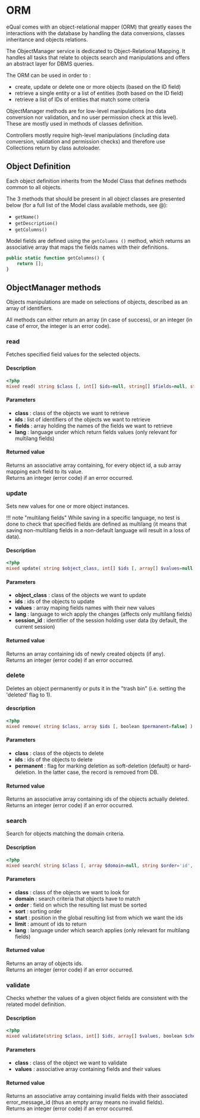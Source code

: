 # ORM

eQual comes with an object-relational mapper (ORM) that greatly eases the interactions with the database by handling the data conversions, classes inheritance and objects relations.  

The ObjectManager service is dedicated to Object-Relational Mapping. It handles all tasks that relate to objects search and manipulations and offers an abstract layer for DBMS queries.

The ORM can be used in order to :   
- create, update or delete one or more objects (based on the ID field)
- retrieve a single entity or a list of entities (both based on the ID field)
- retrieve a list of IDs of entities that match some criteria


ObjectManager methods are for low-level manipulations (no data conversion nor validation, and no user permission check at this level). These are mostly used in methods of classes definition.

Controllers mostly require high-level manipulations (including data conversion, validation and permission checks) and therefore use Collections return by class autoloader. 

## Object Definition

Each object definition inherits from the Model Class that defines methods common to all objects. 

The 3 methods that should be present in all object classes are presented below (for a full list of the Model class available methods, see @): 

* `getName()`
* `getDescription()`
* `getColumns()`

Model fields are defined using the `getColumns ()` method, which returns an associative array that maps the fields names with their definitions.

```php
public static function getColumns() {
	return [];
}
```

## ObjectManager methods

Objects manipulations are made on selections of objects, described as an array of identifiers.

All methods can either return an array (in case of success), or an integer (in case of error, the integer is an error code).

### read

Fetches specified field values for the selected objects.

#### Description
```php
<?php
mixed read( string $class [, int[] $ids=null, string[] $fields=null, string $lang=DEFAULT_LANG] )
```

#### Parameters
  * **class** : class of the objects we want to retrieve
  * **ids** : list of identifiers of the objects we want to retrieve
  * **fields** : array holding the names of the fields we want to retrieve 
  * **lang** : language under which return fields values (only relevant for multilang fields)

#### Returned value
Returns an associative array containing, for every object id, a sub array mapping each field to its value.  
Returns an integer (error code) if an error occurred.

### update 
Sets new values for one or more object instances.

!!! note "multilang fields"
	While saving in a specific language, no test is done to check that specified fields are defined as multilang (it means that saving non-multilang fields in a non-default language will result in a loss of data).

#### Description

```php
<?php
mixed update( string $object_class, int[] $ids [, array[] $values=null, string $lang=DEFAULT_LANG, boolean $create=false] )
```

#### Parameters

  * **object_class** : class of the objects we want to update
  * **ids** : ids of the objects to update
  * **values** : array maping fields names with their new values
  * **lang** : language to wich apply the changes (affects only multilang fields)
  * **session_id** : identifier of the session holding user data (by default, the current session)

#### Returned value
Returns an array containing ids of newly created objects (if any).  
Returns an integer (error code) if an error occurred.

### delete
Deletes an object permanently or puts it in the "trash bin" (i.e. setting the 'deleted' flag to 1).

#### description
```php
<?php
mixed remove( string $class, array $ids [, boolean $permanent=false] )
```

#### Parameters

  * **class** : class of the objects to delete
  * **ids** : ids of the objects to delete
  * **permanent** : flag for marking deletion as soft-deletion (default) or hard-deletion. In the latter case, the record is removed from DB.

#### Returned value 
Returns an associative array containing ids of the objects actually deleted.  
Returns an integer (error code) if an error occurred.



### search

Search for objects matching the domain criteria.

#### Description

```php
<?php
mixed search( string $class [, array $domain=null, string $order='id', string $sort='asc', string $start='0', string $limit='0', string $lang=DEFAULT_LANG] )
```

#### Parameters

  * **class** : class of the objects we want to look for
  * **domain** : search criteria that objects have to match
  * **order** : field on which the resulting list must be sorted
  * **sort** : sorting order
  * **start** : position in the global resulting list from which we want the ids
  * **limit** : amount of ids to return
  * **lang** : language under which search applies (only relevant for multilang fields) 

#### Returned value

Returns an array of objects ids.  
Returns an integer (error code) if an error occurred.



### validate 

Checks whether the values of a given object fields are consistent with the related model definition.

#### Description

```php
<?php
mixed validate(string $class, int[] $ids, array[] $values, boolean $check_unique=false, boolean $check_required=false)
```

#### Parameters

  * **class** : class of the object we want to validate
  * **values** : associative array containing fields and their values

#### Returned value

Returns an associative array containing invalid fields with their associated error_message_id (thus an empty array means no invalid fields).  
Returns an integer (error code) if an error occurred. 